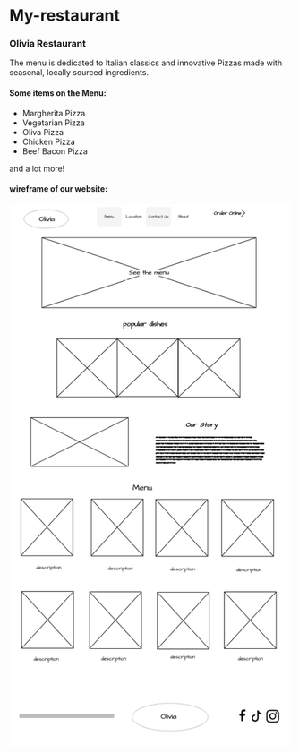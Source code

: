 # My-restaurant

### Olivia Restaurant 

The menu is dedicated to Italian classics and innovative Pizzas made with seasonal, locally sourced ingredients.
#### Some items on the Menu: 

- Margherita Pizza
- Vegetarian Pizza
- Oliva Pizza
- Chicken Pizza
- Beef Bacon Pizza


and a lot more!

#### wireframe of our website:
 ![wrieframe](3808c66925f643929bbba55d1fda5519.png)